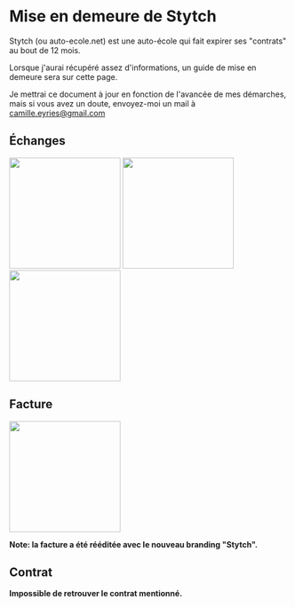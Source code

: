 # Mise en demeure de Stytch

Stytch (ou auto-ecole.net) est une auto-école qui fait expirer ses "contrats" au bout de 12 mois.

Lorsque j'aurai récupéré assez d'informations, un guide de mise en demeure sera sur cette page.

Je mettrai ce document à jour en fonction de l'avancée de mes démarches, mais si vous avez un doute, envoyez-moi un mail à camille.eyries@gmail.com

## Échanges

<img src="https://user-images.githubusercontent.com/13921610/139041563-32fa807e-1c6e-4a19-b0bd-d63ef9556da4.png" width="200" />
<img src="https://user-images.githubusercontent.com/13921610/139041589-002435ee-8730-4471-a4bc-11b608f82802.png" width="200" />
<img src="https://user-images.githubusercontent.com/13921610/139041614-7e777b8a-50ce-4466-b7f9-c7ce2d0b4eda.png" width="200" />

## Facture

<img src="https://user-images.githubusercontent.com/13921610/139042495-72a89e36-21c4-472a-8d07-057584bcdd78.png" width="200" />

**Note: la facture a été rééditée avec le nouveau branding "Stytch".**

## Contrat

**Impossible de retrouver le contrat mentionné.**

